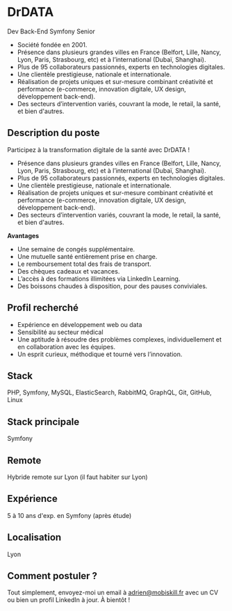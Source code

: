# DrDATA
Dev Back-End Symfony Senior

- Société fondée en 2001.
- Présence dans plusieurs grandes villes en France (Belfort, Lille, Nancy, Lyon, Paris, Strasbourg, etc) et à l’international (Dubaï, Shanghai).
- Plus de 95 collaborateurs passionnés, experts en technologies digitales.
- Une clientèle prestigieuse, nationale et internationale.
- Réalisation de projets uniques et sur-mesure combinant créativité et performance (e-commerce, innovation digitale, UX design, développement back-end).
- Des secteurs d’intervention variés, couvrant la mode, le retail, la santé, et bien d'autres.

## Description du poste
Participez à la transformation digitale de la santé avec DrDATA !

- Présence dans plusieurs grandes villes en France (Belfort, Lille, Nancy, Lyon, Paris, Strasbourg, etc) et à l’international (Dubaï, Shanghai).
- Plus de 95 collaborateurs passionnés, experts en technologies digitales.
- Une clientèle prestigieuse, nationale et internationale.
- Réalisation de projets uniques et sur-mesure combinant créativité et performance (e-commerce, innovation digitale, UX design, développement back-end).
- Des secteurs d’intervention variés, couvrant la mode, le retail, la santé, et bien d'autres.

<b>Avantages</b>
- Une semaine de congés supplémentaire.
- Une mutuelle santé entièrement prise en charge.
- Le remboursement total des frais de transport.
- Des chèques cadeaux et vacances.
- L’accès à des formations illimitées via LinkedIn Learning.
- Des boissons chaudes à disposition, pour des pauses conviviales.

## Profil recherché
- Expérience en développement web ou data
- Sensibilité au secteur médical
- Une aptitude à résoudre des problèmes complexes, individuellement et en collaboration avec les équipes.
- Un esprit curieux, méthodique et tourné vers l’innovation.

## Stack
PHP, Symfony, MySQL, ElasticSearch, RabbitMQ, GraphQL, Git, GitHub, Linux

## Stack principale
Symfony

## Remote
Hybride remote sur Lyon (il faut habiter sur Lyon)

## Expérience
5 à 10 ans d'exp. en Symfony (après étude)

## Localisation
Lyon

## Comment postuler ?
Tout simplement, envoyez-moi un email à adrien@mobiskill.fr avec un CV ou bien un profil LinkedIn à jour. À bientôt !
